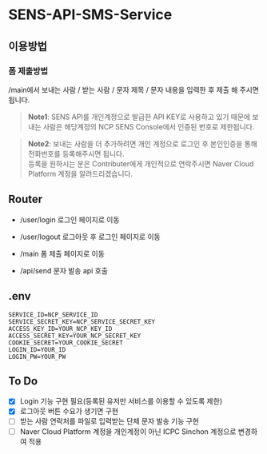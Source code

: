 # SENS-API-SMS-Service

## 이용방법
### 폼 제출방법
/main에서 보내는 사람 / 받는 사람 / 문자 제목 / 문자 내용을 입력한 후 제출 해 주시면 됩니다.

>**Note1**: SENS API를 개인계정으로 발급한 API KEY로 사용하고 있기 때문에 보내는 사람은 해당계정의 NCP SENS Console에서 인증된 번호로 제한됩니다.

>**Note2**: 보내는 사람을 더 추가하려면 개인 계정으로 로그인 후 본인인증을 통해 전화번호를 등록해주시면 됩니다.  
등록을 원하시는 분은 Contributer에게 개인적으로 연락주시면 Naver Cloud Platform 계정을 알려드리겠습니다.

## Router
- /user/login 로그인 페이지로 이동

- /user/logout 로그아웃 후 로그인 페이지로 이동

- /main 폼 제출 페이지로 이동

- /api/send 문자 발송 api 호출

## .env
```
SERVICE_ID=NCP_SERVICE_ID
SERVICE_SECRET_KEY=NCP_SERVICE_SECRET_KEY
ACCESS_KEY_ID=YOUR_NCP_KEY_ID
ACCESS_SECRET_KEY=YOUR_NCP_SECRET_KEY
COOKIE_SECRET=YOUR_COOKIE_SECRET
LOGIN_ID=YOUR_ID
LOGIN_PW=YOUR_PW
```

## To Do
- [x] Login 기능 구현 필요(등록된 유저만 서비스를 이용할 수 있도록 제한)
- [x] 로그아웃 버튼 수요가 생기면 구현
- [ ] 받는 사람 연락처를 파일로 입력받는 단체 문자 발송 기능 구현
- [ ] Naver Cloud Platform 계정을 개인계정이 아닌 ICPC Sinchon 계정으로 변경하여 적용
